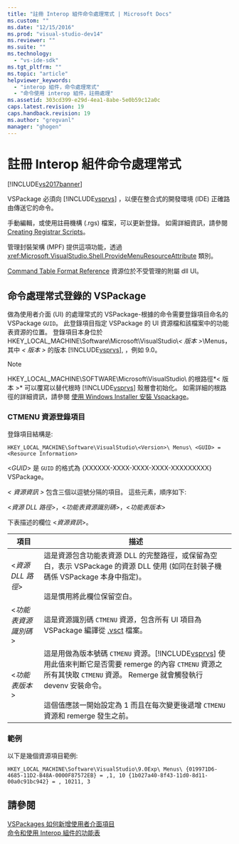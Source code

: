 ```yaml
---
title: "註冊 Interop 組件命令處理常式 | Microsoft Docs"
ms.custom: ""
ms.date: "12/15/2016"
ms.prod: "visual-studio-dev14"
ms.reviewer: ""
ms.suite: ""
ms.technology: 
  - "vs-ide-sdk"
ms.tgt_pltfrm: ""
ms.topic: "article"
helpviewer_keywords: 
  - "interop 組件，命令處理常式"
  - "命令使用 interop 組件，註冊處理"
ms.assetid: 303cd399-e29d-4ea1-8abe-5e0b59c12a0c
caps.latest.revision: 19
caps.handback.revision: 19
ms.author: "gregvanl"
manager: "ghogen"
---
```

# 註冊 Interop 組件命令處理常式
[!INCLUDE[vs2017banner](../../code-quality/includes/vs2017banner.md)]

VSPackage 必須向 [!INCLUDE[vsprvs](../../code-quality/includes/vsprvs_md.md)] ，以便在整合式的開發環境 \(IDE\) 正確路由傳送它的命令。  
  
 手動編輯，或使用註冊機構 \(.rgs\) 檔案，可以更新登錄。 如需詳細資訊，請參閱[Creating Registrar Scripts](/visual-cpp/atl/creating-registrar-scripts)。  
  
 管理封裝架構 \(MPF\) 提供這項功能，透過 <xref:Microsoft.VisualStudio.Shell.ProvideMenuResourceAttribute> 類別。  
  
 [Command Table Format Reference](http://msdn.microsoft.com/zh-tw/09e9c6ef-9863-48de-9483-d45b7b7c798f) 資源位於不受管理的附屬 dll UI。  
  
## 命令處理常式登錄的 VSPackage  
 做為使用者介面 \(UI\) 的處理常式的 VSPackage\-根據的命令需要登錄項目命名的 VSPackage `GUID`。 此登錄項目指定 VSPackage 的 UI 資源檔和該檔案中的功能表資源的位置。 登錄項目本身位於 HKEY\_LOCAL\_MACHINE\\Software\\Microsoft\\VisualStudio\\*\< 版本 \>*\\Menus，其中 *\< 版本 \>* 的版本 [!INCLUDE[vsprvs](../../code-quality/includes/vsprvs_md.md)], ，例如 9.0。  
  
> [!NOTE]
>  HKEY\_LOCAL\_MACHINE\\SOFTWARE\\Microsoft\\VisualStudio\\ 的根路徑*\< 版本 \>* 可以覆寫以替代根時 [!INCLUDE[vsprvs](../../code-quality/includes/vsprvs_md.md)] 殼層會初始化。 如需詳細的根路徑的詳細資訊，請參閱 [使用 Windows Installer 安裝 Vspackage](../../extensibility/internals/installing-vspackages-with-windows-installer.md)。  
  
### CTMENU 資源登錄項目  
 登錄項目結構是:  
  
```  
HKEY_LOCAL_MACHINE\Software\VisualStudio\<Version>\ Menus\ <GUID> = <Resource Information>  
```  
  
 \<*GUID*\> 是 `GUID` 的格式為 {XXXXXX\-XXXX\-XXXX\-XXXX\-XXXXXXXXX} VSPackage。  
  
 *\< 資源資訊 \>* 包含三個以逗號分隔的項目。 這些元素，順序如下:  
  
 \<*資源 DLL 路徑*\>，\<*功能表資源識別碼*\>，\<*功能表版本*\>  
  
 下表描述的欄位 \<*資源資訊*\>。  
  
|項目|描述|  
|--------|--------|  
|\<*資源 DLL 路徑*\>|這是資源包含功能表資源 DLL 的完整路徑，或保留為空白，表示 VSPackage 的資源 DLL 使用 \(如同在封裝子機碼係 VSPackage 本身中指定\)。<br /><br /> 這是慣用將此欄位保留空白。|  
|\<*功能表資源識別碼*\>|這是資源識別碼 `CTMENU` 資源，包含所有 UI 項目為 VSPackage 編譯從 [.vsct](../../extensibility/internals/visual-studio-command-table-dot-vsct-files.md) 檔案。|  
|\<*功能表版本*\>|這是用做為版本號碼 `CTMENU` 資源。[!INCLUDE[vsprvs](../../code-quality/includes/vsprvs_md.md)] 使用此值來判斷它是否需要 remerge 的內容 `CTMENU` 資源之所有其快取 `CTMENU` 資源。 Remerge 就會觸發執行 devenv 安裝命令。<br /><br /> 這個值應該一開始設定為 1 而且在每次變更後遞增 `CTMENU` 資源和 remerge 發生之前。|  
  
### 範例  
 以下是幾個資源項目範例:  
  
```  
HKEY_LOCAL_MACHINE\Software\VisualStudio\9.0Exp\ Menus\ {019971D6-4685-11D2-B48A-0000F87572EB} = ,1, 10 {1b027a40-8f43-11d0-8d11-00a0c91bc942} = , 10211, 3  
```  
  
## 請參閱  
 [VSPackages 如何新增使用者介面項目](../../extensibility/internals/how-vspackages-add-user-interface-elements.md)   
 [命令和使用 Interop 組件的功能表](../../extensibility/internals/commands-and-menus-that-use-interop-assemblies.md)